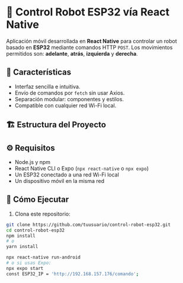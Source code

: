 # 🤖 Control Robot ESP32 vía React Native

Aplicación móvil desarrollada en **React Native** para controlar un robot basado en **ESP32** mediante comandos HTTP `POST`. Los movimientos permitidos son: **adelante**, **atrás**, **izquierda** y **derecha**.

## 📱 Características

- Interfaz sencilla e intuitiva.
- Envío de comandos por `fetch` sin usar Axios.
- Separación modular: componentes y estilos.
- Compatible con cualquier red Wi-Fi local.

## 🏗️ Estructura del Proyecto


## ⚙️ Requisitos

- Node.js y npm
- React Native CLI o Expo (`npx react-native` o `npx expo`)
- Un ESP32 conectado a una red Wi-Fi local
- Un dispositivo móvil en la misma red

## 🚀 Cómo Ejecutar

1. Clona este repositorio:

```bash
git clone https://github.com/tuusuario/control-robot-esp32.git
cd control-robot-esp32
npm install
# o
yarn install

npx react-native run-android
# o si usas Expo:
npx expo start
const ESP32_IP = 'http://192.168.157.176/comando';
